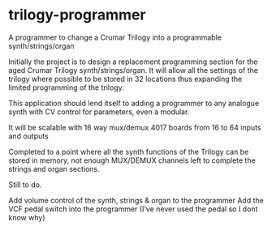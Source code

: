 # trilogy-programmer
A programmer to change a Crumar Trilogy into a programmable synth/strings/organ

Initially the project is to design a replacement programming section for the aged Crumar Trilogy synth/strings/organ. It will allow all the settings of the trilogy where possible to be stored in 32 locations thus expanding the limited programming of the trilogy.

This application should lend itself to adding a programmer to any analogue synth with CV control for parameters, even a modular.

It will be scalable with 16 way mux/demux 4017 boards from 16 to 64 inputs and outputs

Completed to a point where all the synth functions of the Trilogy can be stored in memory, not enough MUX/DEMUX channels left to complete the strings and organ sections.

Still to do.

Add volume control of the synth, strings & organ to the programmer
Add the VCF pedal switch into the programmer (I've never used the pedal so I dont know why)
